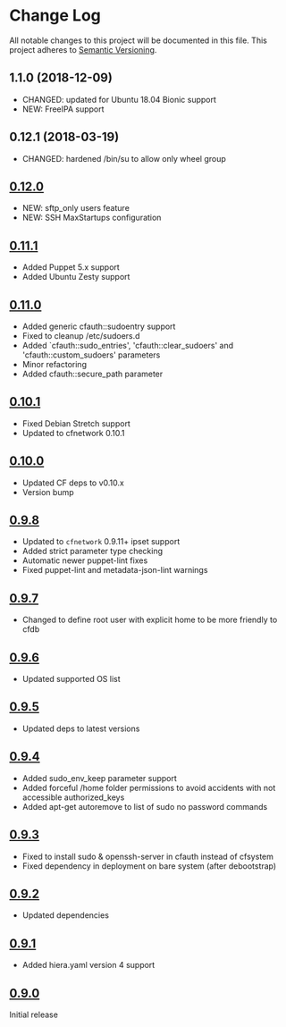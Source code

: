 # Change Log

All notable changes to this project will be documented in this file. This
project adheres to [Semantic Versioning](http://semver.org/).

## 1.1.0 (2018-12-09)
- CHANGED: updated for Ubuntu 18.04 Bionic support
- NEW: FreeIPA support

## 0.12.1 (2018-03-19)
- CHANGED: hardened /bin/su to allow only wheel group

## [0.12.0](https://github.com/codingfuture/puppet-cfauth/releases/tag/v0.12.0)
- NEW: sftp_only users feature
- NEW: SSH MaxStartups configuration

## [0.11.1](https://github.com/codingfuture/puppet-cfauth/releases/tag/v0.11.1)
- Added Puppet 5.x support
- Added Ubuntu Zesty support

## [0.11.0]
- Added generic cfauth::sudoentry support
- Fixed to cleanup /etc/sudoers.d
- Added `cfauth::sudo_entries', 'cfauth::clear_sudoers' and 'cfauth::custom_sudoers' parameters
- Minor refactoring
- Added cfauth::secure_path parameter

## [0.10.1]
- Fixed Debian Stretch support
- Updated to cfnetwork 0.10.1

## [0.10.0]
- Updated CF deps to v0.10.x
- Version bump

## [0.9.8]
- Updated to `cfnetwork` 0.9.11+ ipset support
- Added strict parameter type checking
- Automatic newer puppet-lint fixes
- Fixed puppet-lint and metadata-json-lint warnings

## [0.9.7]

- Changed to define root user with explicit home to be more friendly to cfdb

## [0.9.6]

- Updated supported OS list

## [0.9.5]

- Updated deps to latest versions

## [0.9.4]

- Added sudo_env_keep parameter support
- Added forceful /home folder permissions to avoid accidents with not accessible authorized_keys
- Added apt-get autoremove to list of sudo no password commands

## [0.9.3]

- Fixed to install sudo & openssh-server in cfauth instead of cfsystem
- Fixed dependency in deployment on bare system (after debootstrap)

## [0.9.2]

- Updated dependencies

## [0.9.1]

* Added hiera.yaml version 4 support

## [0.9.0]

Initial release

[0.11.0]: https://github.com/codingfuture/puppet-cfauth/releases/tag/v0.11.0
[0.10.1]: https://github.com/codingfuture/puppet-cfauth/releases/tag/v0.10.1
[0.10.0]: https://github.com/codingfuture/puppet-cfauth/releases/tag/v0.10.0
[0.9.8]: https://github.com/codingfuture/puppet-cfauth/releases/tag/v0.9.8
[0.9.7]: https://github.com/codingfuture/puppet-cfauth/releases/tag/v0.9.7
[0.9.6]: https://github.com/codingfuture/puppet-cfauth/releases/tag/v0.9.6
[0.9.5]: https://github.com/codingfuture/puppet-cfauth/releases/tag/v0.9.5
[0.9.4]: https://github.com/codingfuture/puppet-cfauth/releases/tag/v0.9.4
[0.9.3]: https://github.com/codingfuture/puppet-cfauth/releases/tag/v0.9.3
[0.9.2]: https://github.com/codingfuture/puppet-cfauth/releases/tag/v0.9.2
[0.9.1]: https://github.com/codingfuture/puppet-cfauth/releases/tag/v0.9.1
[0.9.0]: https://github.com/codingfuture/puppet-cfauth/releases/tag/v0.9.0
